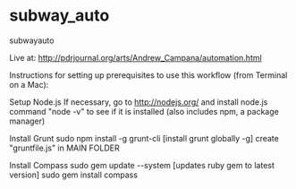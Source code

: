 subway_auto
===========

subwayauto

Live at: http://pdrjournal.org/arts/Andrew_Campana/automation.html

Instructions for setting up prerequisites to use this workflow (from Terminal on a Mac):

Setup Node.js
If necessary, go to http://nodejs.org/ and install node.js
command "node -v" to see if it is installed (also includes npm, a package manager)

Install Grunt
sudo npm install -g grunt-cli [install grunt globally -g]
create "gruntfile.js" in MAIN FOLDER

Install Compass
sudo gem update --system [updates ruby gem to latest version]
sudo gem install compass

